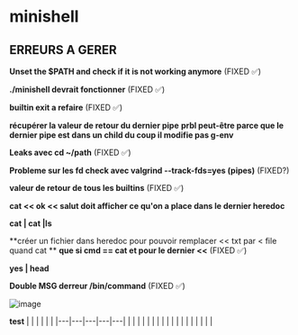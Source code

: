 # minishell

## ERREURS A GERER

**Unset the $PATH and check if it is not working anymore** (FIXED ✅)

**./minishell devrait fonctionner** (FIXED ✅)

**builtin exit a refaire** (FIXED ✅)

**récupérer la valeur de retour du dernier pipe**
**prbl peut-être parce que le dernier pipe est dans un child du coup il modifie pas g-env**

**Leaks avec cd ~/path** (FIXED ✅)

**Probleme sur les fd check avec valgrind --track-fds=yes (pipes)** (FIXED?)

**valeur de retour de tous les builtins** (FIXED ✅)

**cat << ok << salut doit afficher ce qu'on a place dans le dernier heredoc**

**cat | cat |ls**

**créer un fichier dans heredoc pour pouvoir remplacer << txt par < file quand cat **
**que si cmd == cat et pour le dernier <<** (FIXED ✅)

**yes | head**

**Double MSG derreur /bin/command** (FIXED ✅)

![image](https://cdn.discordapp.com/attachments/856902451403423745/969613000052994068/unknown.png)

**test**
|   |   |   |   |   |
|---|---|---|---|---|
|   |   |   |   |   |
|   |   |   |   |   |
|   |   |   |   |   |
